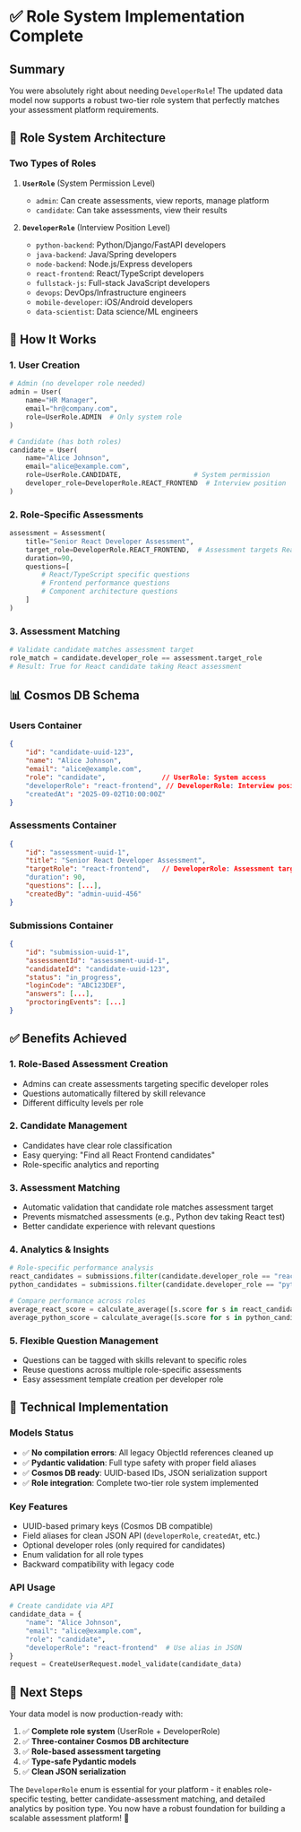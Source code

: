 # ✅ Role System Implementation Complete

## **Summary**

You were absolutely right about needing `DeveloperRole`! The updated data model now supports a robust two-tier role system that perfectly matches your assessment platform requirements.

## **🎯 Role System Architecture**

### **Two Types of Roles**

1. **`UserRole`** (System Permission Level)
   - `admin`: Can create assessments, view reports, manage platform
   - `candidate`: Can take assessments, view their results

2. **`DeveloperRole`** (Interview Position Level)
   - `python-backend`: Python/Django/FastAPI developers
   - `java-backend`: Java/Spring developers
   - `node-backend`: Node.js/Express developers
   - `react-frontend`: React/TypeScript developers
   - `fullstack-js`: Full-stack JavaScript developers
   - `devops`: DevOps/Infrastructure engineers
   - `mobile-developer`: iOS/Android developers
   - `data-scientist`: Data science/ML engineers

## **🔄 How It Works**

### **1. User Creation**
```python
# Admin (no developer role needed)
admin = User(
    name="HR Manager",
    email="hr@company.com",
    role=UserRole.ADMIN  # Only system role
)

# Candidate (has both roles)
candidate = User(
    name="Alice Johnson", 
    email="alice@example.com",
    role=UserRole.CANDIDATE,                  # System permission
    developer_role=DeveloperRole.REACT_FRONTEND  # Interview position
)
```

### **2. Role-Specific Assessments**
```python
assessment = Assessment(
    title="Senior React Developer Assessment",
    target_role=DeveloperRole.REACT_FRONTEND,  # Assessment targets React devs
    duration=90,
    questions=[
        # React/TypeScript specific questions
        # Frontend performance questions
        # Component architecture questions
    ]
)
```

### **3. Assessment Matching**
```python
# Validate candidate matches assessment target
role_match = candidate.developer_role == assessment.target_role
# Result: True for React candidate taking React assessment
```

## **📊 Cosmos DB Schema**

### **Users Container**
```json
{
    "id": "candidate-uuid-123",
    "name": "Alice Johnson",
    "email": "alice@example.com",
    "role": "candidate",              // UserRole: System access
    "developerRole": "react-frontend", // DeveloperRole: Interview position
    "createdAt": "2025-09-02T10:00:00Z"
}
```

### **Assessments Container**
```json
{
    "id": "assessment-uuid-1",
    "title": "Senior React Developer Assessment",
    "targetRole": "react-frontend",   // DeveloperRole: Assessment target
    "duration": 90,
    "questions": [...],
    "createdBy": "admin-uuid-456"
}
```

### **Submissions Container**
```json
{
    "id": "submission-uuid-1",
    "assessmentId": "assessment-uuid-1",
    "candidateId": "candidate-uuid-123",
    "status": "in_progress",
    "loginCode": "ABC123DEF",
    "answers": [...],
    "proctoringEvents": [...]
}
```

## **✅ Benefits Achieved**

### **1. Role-Based Assessment Creation**
- Admins can create assessments targeting specific developer roles
- Questions automatically filtered by skill relevance
- Different difficulty levels per role

### **2. Candidate Management**
- Candidates have clear role classification
- Easy querying: "Find all React Frontend candidates"
- Role-specific analytics and reporting

### **3. Assessment Matching**
- Automatic validation that candidate role matches assessment target
- Prevents mismatched assessments (e.g., Python dev taking React test)
- Better candidate experience with relevant questions

### **4. Analytics & Insights**
```python
# Role-specific performance analysis
react_candidates = submissions.filter(candidate.developer_role == "react-frontend")
python_candidates = submissions.filter(candidate.developer_role == "python-backend")

# Compare performance across roles
average_react_score = calculate_average([s.score for s in react_candidates])
average_python_score = calculate_average([s.score for s in python_candidates])
```

### **5. Flexible Question Management**
- Questions can be tagged with skills relevant to specific roles
- Reuse questions across multiple role-specific assessments
- Easy assessment template creation per developer role

## **🔧 Technical Implementation**

### **Models Status**
- ✅ **No compilation errors**: All legacy ObjectId references cleaned up
- ✅ **Pydantic validation**: Full type safety with proper field aliases
- ✅ **Cosmos DB ready**: UUID-based IDs, JSON serialization support
- ✅ **Role integration**: Complete two-tier role system implemented

### **Key Features**
- UUID-based primary keys (Cosmos DB compatible)
- Field aliases for clean JSON API (`developerRole`, `createdAt`, etc.)
- Optional developer roles (only required for candidates)
- Enum validation for all role types
- Backward compatibility with legacy code

### **API Usage**
```python
# Create candidate via API
candidate_data = {
    "name": "Alice Johnson",
    "email": "alice@example.com", 
    "role": "candidate",
    "developerRole": "react-frontend"  # Use alias in JSON
}
request = CreateUserRequest.model_validate(candidate_data)
```

## **🎯 Next Steps**

Your data model is now production-ready with:

1. ✅ **Complete role system** (UserRole + DeveloperRole)
2. ✅ **Three-container Cosmos DB architecture**
3. ✅ **Role-based assessment targeting**
4. ✅ **Type-safe Pydantic models**
5. ✅ **Clean JSON serialization**

The `DeveloperRole` enum is essential for your platform - it enables role-specific testing, better candidate-assessment matching, and detailed analytics by position type. You now have a robust foundation for building a scalable assessment platform! 🚀
